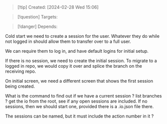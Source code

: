 
>[!tip] Created: [2024-02-28 Wed 15:06]

>[!question] Targets: 

>[!danger] Depends: 

Cold start we need to create a session for the user.
Whatever they do while not logged in should allow them to transfer over to a full user.

We can require them to log in, and have default logins for initial setup.

If there is no session, we need to create the initial session.
To migrate to a logged in repo, we would copy it over and splice the branch on the receiving repo.

On initial screen, we need a different screen that shows the first session being created.

What is the command to find out if we have a current session ?
list branches ?
get the io from the root, see if any open sessions are included.
If no sessions, then we should start one, provided there is a .io.json file there.

The sessions can be named, but it must include the action number in it ?
